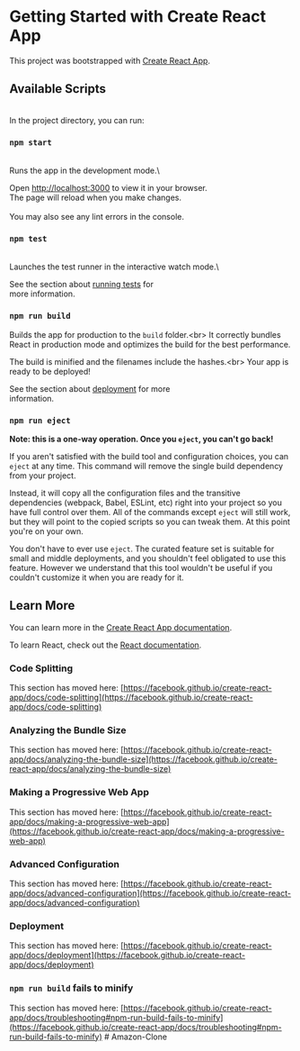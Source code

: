 # Getting Started with Create React App

This project was bootstrapped with [Create React App](https://github.com/facebook/create-react-app).
<br>
## Available Scripts
<br>
In the project directory, you can run:<br>

### `npm start`
<br>
Runs the app in the development mode.\<br>

Open [http://localhost:3000](http://localhost:3000) to view it in your browser.
<br>
The page will reload when you make changes.\
<br>
You may also see any lint errors in the console.<br>

### `npm test`
<br>
Launches the test runner in the interactive watch mode.\<br>

See the section about [running tests](https://facebook.github.io/create-react-app/docs/running-tests) for
<br> more information.<br>

### `npm run build` <br>

Builds the app for production to the `build` folder.\<br>
It correctly bundles React in production mode and optimizes the build for the best performance.<br>

The build is minified and the filenames include the hashes.\<br>
Your app is ready to be deployed!<br>

See the section about [deployment](https://facebook.github.io/create-react-app/docs/deployment) for more<br> information.<br>

### `npm run eject` <br>

**Note: this is a one-way operation. Once you `eject`, you can't go back!**

If you aren't satisfied with the build tool and configuration choices, you can `eject` at any time. This command will remove the single build dependency from your project.

Instead, it will copy all the configuration files and the transitive dependencies (webpack, Babel, ESLint, etc) right into your project so you have full control over them. All of the commands except `eject` will still work, but they will point to the copied scripts so you can tweak them. At this point you're on your own.

You don't have to ever use `eject`. The curated feature set is suitable for small and middle deployments, and you shouldn't feel obligated to use this feature. However we understand that this tool wouldn't be useful if you couldn't customize it when you are ready for it.

## Learn More

You can learn more in the [Create React App documentation](https://facebook.github.io/create-react-app/docs/getting-started).

To learn React, check out the [React documentation](https://reactjs.org/).

### Code Splitting

This section has moved here: [https://facebook.github.io/create-react-app/docs/code-splitting](https://facebook.github.io/create-react-app/docs/code-splitting)

### Analyzing the Bundle Size

This section has moved here: [https://facebook.github.io/create-react-app/docs/analyzing-the-bundle-size](https://facebook.github.io/create-react-app/docs/analyzing-the-bundle-size)

### Making a Progressive Web App

This section has moved here: [https://facebook.github.io/create-react-app/docs/making-a-progressive-web-app](https://facebook.github.io/create-react-app/docs/making-a-progressive-web-app)

### Advanced Configuration

This section has moved here: [https://facebook.github.io/create-react-app/docs/advanced-configuration](https://facebook.github.io/create-react-app/docs/advanced-configuration)

### Deployment

This section has moved here: [https://facebook.github.io/create-react-app/docs/deployment](https://facebook.github.io/create-react-app/docs/deployment)

### `npm run build` fails to minify

This section has moved here: [https://facebook.github.io/create-react-app/docs/troubleshooting#npm-run-build-fails-to-minify](https://facebook.github.io/create-react-app/docs/troubleshooting#npm-run-build-fails-to-minify)
#   A m a z o n - C l o n e 
 
 